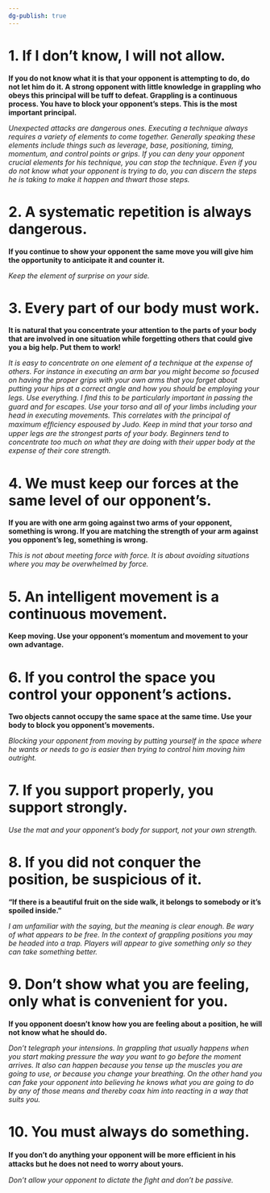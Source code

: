 ```yaml
---
dg-publish: true
---
```


# 1. If I don’t know, I will not allow.

**If you do not know what it is that your opponent is attempting to do, do not let him do it. A strong opponent with little knowledge in grappling who obeys this principal will be tuff to defeat. Grappling is a continuous process. You have to block your opponent’s steps. This is the most important principal.**

_Unexpected attacks are dangerous ones. Executing a technique always requires a variety of elements to come together. Generally speaking these elements include things such as leverage, base, positioning, timing, momentum, and control points or grips. If you can deny your opponent crucial elements for his technique, you can stop the technique. Even if you do not know what your opponent is trying to do, you can discern the steps he is taking to make it happen and thwart those steps._

# 2. A systematic repetition is always dangerous.

**If you continue to show your opponent the same move you will give him the opportunity to anticipate it and counter it.**

_Keep the element of surprise on your side._

# 3. Every part of our body must work.

**It is natural that you concentrate your attention to the parts of your body that are involved in one situation while forgetting others that could give you a big help. Put them to work!**

_It is easy to concentrate on one element of a technique at the expense of others. For instance in executing an arm bar you might become so focused on having the proper grips with your own arms that you forget about putting your hips at a correct angle and how you should be employing your legs. Use everything. I ﬁnd this to be particularly important in passing the guard and for escapes. Use your torso and all of your limbs including your head in executing movements. This correlates with the principal of maximum efﬁciency espoused by Judo. Keep in mind that your torso and upper legs are the strongest parts of your body. Beginners tend to concentrate too much on what they are doing with their upper body at the expense of their core strength._

# 4. We must keep our forces at the same level of our opponent’s.

**If you are with one arm going against two arms of your opponent, something is wrong. If you are matching the strength of your arm against you opponent’s leg, something is wrong.**

_This is not about meeting force with force. It is about avoiding situations where you may be overwhelmed by force._

# 5. An intelligent movement is a continuous movement.

**Keep moving. Use your opponent’s momentum and movement to your own advantage.**

# 6. If you control the space you control your opponent’s actions.
**Two objects cannot occupy the same space at the same time. Use your body to block you opponent’s movements.**

_Blocking your opponent from moving by putting yourself in the space where he wants or needs to go is easier then trying to control him moving him outright._

# 7. If you support properly, you support strongly.

_Use the mat and your opponent’s body for support, not your own strength._

# 8. If you did not conquer the position, be suspicious of it.
**“If there is a beautiful fruit on the side walk, it belongs to somebody or it’s spoiled inside.”**

_I am unfamiliar with the saying, but the meaning is clear enough. Be wary of what appears to be free. In the context of grappling positions you may be headed into a trap. Players will appear to give something only so they can take something better._

# 9. Don’t show what you are feeling, only what is convenient for you.

**If you opponent doesn’t know how you are feeling about a position, he will not know what he should do.**

_Don’t telegraph your intensions. In grappling that usually happens when you start making pressure the way you want to go before the moment arrives. It also can happen because you tense up the muscles you are going to use, or because you change your breathing. On the other hand you can fake your opponent into believing he knows what you are going to do by any of those means and thereby coax him into reacting in a way that suits you._

# 10. You must always do something.

**If you don’t do anything your opponent will be more efﬁcient in his attacks but he does not need to worry about yours.**

_Don’t allow your opponent to dictate the ﬁght and don’t be passive._